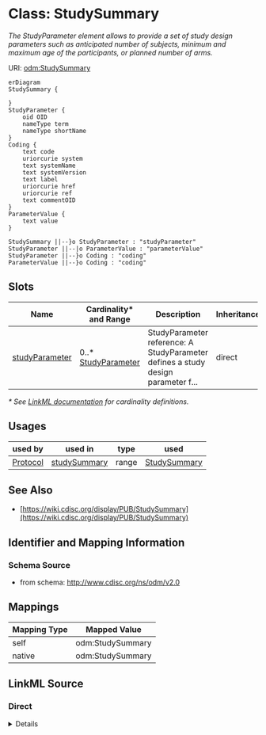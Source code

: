 # Class: StudySummary

_The StudyParameter element allows to provide a set of study design parameters such as anticipated number of subjects, minimum and maximum age of the participants, or planned number of arms._




URI: [odm:StudySummary](http://www.cdisc.org/ns/odm/v2.0/StudySummary)


```mermaid
erDiagram
StudySummary {

}
StudyParameter {
    oid OID  
    nameType term  
    nameType shortName  
}
Coding {
    text code  
    uriorcurie system  
    text systemName  
    text systemVersion  
    text label  
    uriorcurie href  
    uriorcurie ref  
    text commentOID  
}
ParameterValue {
    text value  
}

StudySummary ||--}o StudyParameter : "studyParameter"
StudyParameter ||--|o ParameterValue : "parameterValue"
StudyParameter ||--}o Coding : "coding"
ParameterValue ||--}o Coding : "coding"

```



<!-- no inheritance hierarchy -->


## Slots

| Name | Cardinality* and Range | Description | Inheritance |
| ---  | --- | --- | --- |
| [studyParameter](studyParameter.md) | 0..* <br/> [StudyParameter](StudyParameter.md) | StudyParameter reference: A StudyParameter defines a study design parameter f... | direct |

_* See [LinkML documentation](https://linkml.io/linkml/schemas/slots.html#slot-cardinality) for cardinality definitions._




## Usages

| used by | used in | type | used |
| ---  | --- | --- | --- |
| [Protocol](Protocol.md) | [studySummary](studySummary.md) | range | [StudySummary](StudySummary.md) |






## See Also

* [https://wiki.cdisc.org/display/PUB/StudySummary](https://wiki.cdisc.org/display/PUB/StudySummary)

## Identifier and Mapping Information







### Schema Source


* from schema: http://www.cdisc.org/ns/odm/v2.0





## Mappings

| Mapping Type | Mapped Value |
| ---  | ---  |
| self | odm:StudySummary |
| native | odm:StudySummary |





## LinkML Source

<!-- TODO: investigate https://stackoverflow.com/questions/37606292/how-to-create-tabbed-code-blocks-in-mkdocs-or-sphinx -->

### Direct

<details>
```yaml
name: StudySummary
description: The StudyParameter element allows to provide a set of study design parameters
  such as anticipated number of subjects, minimum and maximum age of the participants,
  or planned number of arms.
from_schema: http://www.cdisc.org/ns/odm/v2.0
see_also:
- https://wiki.cdisc.org/display/PUB/StudySummary
rank: 1000
slots:
- studyParameter
slot_usage:
  studyParameter:
    name: studyParameter
    multivalued: true
    domain_of:
    - StudySummary
    range: StudyParameter
    inlined: true
    inlined_as_list: true
class_uri: odm:StudySummary

```
</details>

### Induced

<details>
```yaml
name: StudySummary
description: The StudyParameter element allows to provide a set of study design parameters
  such as anticipated number of subjects, minimum and maximum age of the participants,
  or planned number of arms.
from_schema: http://www.cdisc.org/ns/odm/v2.0
see_also:
- https://wiki.cdisc.org/display/PUB/StudySummary
rank: 1000
slot_usage:
  studyParameter:
    name: studyParameter
    multivalued: true
    domain_of:
    - StudySummary
    range: StudyParameter
    inlined: true
    inlined_as_list: true
attributes:
  studyParameter:
    name: studyParameter
    description: 'StudyParameter reference: A StudyParameter defines a study design
      parameter for which the value or values are delivered in the ParameterValue
      child element or elements.'
    from_schema: http://www.cdisc.org/ns/odm/v2.0
    rank: 1000
    multivalued: true
    alias: studyParameter
    owner: StudySummary
    domain_of:
    - StudySummary
    range: StudyParameter
    inlined: true
    inlined_as_list: true
class_uri: odm:StudySummary

```
</details>
